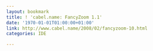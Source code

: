 ```yaml
---
layout: bookmark
title: ! 'cabel.name: FancyZoom 1.1'
date: '1970-01-01T01:00:00+01:00'
link: http://www.cabel.name/2008/02/fancyzoom-10.html
categories: IDE

---
```

